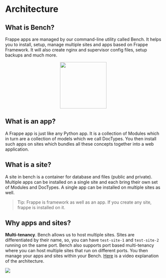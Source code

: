 # Architecture

## What is Bench?

Frappe apps are managed by our command-line utility called Bench. It helps you to install, setup, manage multiple sites and apps based on Frappe Framework. It will also create nginx and supervisor config files, setup backups and much more.

<p align="center"><img src="https://i.imgur.com/dZBThmp.png" height="150"/></p>

## What is an app?

A Frappe app is just like any Python app. It is a collection of Modules which in turn are a collection of models which we call DocTypes. You then install such apps on sites which bundles all these concepts together into a web application.

## What is a site?

A site in bench is a container for database and files (public and private). Multiple apps can be installed on a single site and each bring their own set of Modules and DocTypes. A single app can be installed on multiple sites as well.

> Tip: Frappe is framework as well as an app. If you create any site, frappe is installed on it.

## Why apps and sites?

**Multi-tenancy**. Bench allows us to host multiple sites. Sites are differentiated by their name, so, you can have `test-site-1` and `test-site-2` running on the same port. Bench also supports port based multi-tenancy where you can host multiple sites that run on different ports. You then manage your apps and sites within your Bench. [Here](https://www.youtube.com/watch?v=eCAMPcl7NKc&feature=youtu.be&t=32s) is a video explanation of the architecture.

![](https://i.imgur.com/QwNrzPo.png)
